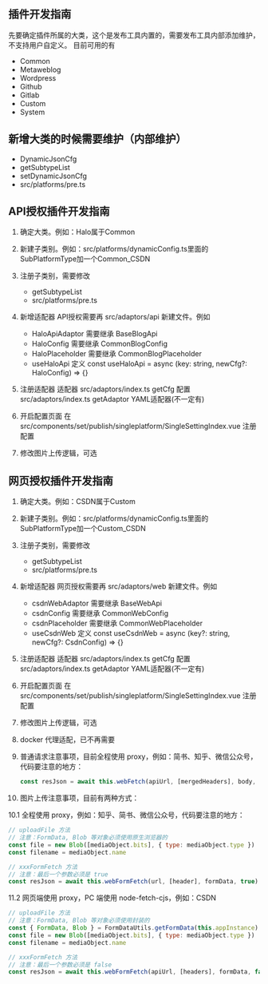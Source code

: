 ## 插件开发指南

先要确定插件所属的大类，这个是发布工具内置的，需要发布工具内部添加维护，不支持用户自定义。
目前可用的有
- Common
- Metaweblog
- Wordpress
- Github
- Gitlab
- Custom
- System

## 新增大类的时候需要维护（内部维护）
- DynamicJsonCfg
- getSubtypeList
- setDynamicJsonCfg
- src/platforms/pre.ts
  
## API授权插件开发指南

1. 确定大类。例如：Halo属于Common
2. 新建子类别。例如：src/platforms/dynamicConfig.ts里面的SubPlatformType加一个Common_CSDN
3. 注册子类别，需要修改
   - getSubtypeList
   - src/platforms/pre.ts
4. 新增适配器
   API授权需要再 src/adaptors/api 新建文件。例如
   - HaloApiAdaptor 需要继承 BaseBlogApi
   - HaloConfig 需要继承 CommonBlogConfig
   - HaloPlaceholder 需要继承 CommonBlogPlaceholder
   - useHaloApi 定义 const useHaloApi = async (key: string, newCfg?: HaloConfig) => {}

5. 注册适配器
   适配器 src/adaptors/index.ts getCfg
   配置 src/adaptors/index.ts getAdaptor
   YAML适配器(不一定有)
6. 开启配置页面
   在 src/components/set/publish/singleplatform/SingleSettingIndex.vue 注册配置
7. 修改图片上传逻辑，可选

## 网页授权插件开发指南

1. 确定大类。例如：CSDN属于Custom
2. 新建子类别。例如：src/platforms/dynamicConfig.ts里面的SubPlatformType加一个Custom_CSDN
3. 注册子类别，需要修改
   - getSubtypeList
   - src/platforms/pre.ts
4. 新增适配器
   网页授权需要再 src/adaptors/web 新建文件。例如
   - csdnWebAdaptor 需要继承 BaseWebApi
   - csdnConfig 需要继承 CommonWebConfig
   - csdnPlaceholder 需要继承 CommonWebPlaceholder
   - useCsdnWeb 定义 const useCsdnWeb = async (key?: string, newCfg?: CsdnConfig) => {}
5. 注册适配器
   适配器 src/adaptors/index.ts getCfg
   配置 src/adaptors/index.ts getAdaptor
   YAML适配器(不一定有)
6. 开启配置页面
   在 src/components/set/publish/singleplatform/SingleSettingIndex.vue 注册配置
7. 修改图片上传逻辑，可选
8. docker 代理适配，已不再需要
9. 普通请求注意事项，目前全程使用 proxy，例如：简书、知乎、微信公众号，代码要注意的地方：

   ```js
   const resJson = await this.webFetch(apiUrl, [mergedHeaders], body, method, contentType, true, "base64", "text")
   ```

10. 图片上传注意事项，目前有两种方式：

   10.1 全程使用 proxy，例如：知乎、简书、微信公众号，代码要注意的地方：

   ```js
   // uploadFile 方法
   // 注意：FormData, Blob 等对象必须使用原生浏览器的
   const file = new Blob([mediaObject.bits], { type: mediaObject.type })
   const filename = mediaObject.name
   
   // xxxFormFetch 方法
   // 注意：最后一个参数必须是 true
   const resJson = await this.webFormFetch(url, [header], formData, true)
   ```
   
   11.2 网页端使用 proxy，PC 端使用 node-fetch-cjs，例如：CSDN

   ```js
   // uploadFile 方法
   // 注意：FormData, Blob 等对象必须使用封装的
   const { FormData, Blob } = FormDataUtils.getFormData(this.appInstance)
   const file = new Blob([mediaObject.bits], { type: mediaObject.type })
   const filename = mediaObject.name
   
   // xxxFormFetch 方法
   // 注意：最后一个参数必须是 false
   const resJson = await this.webFormFetch(apiUrl, [headers], formData, false)
   ```